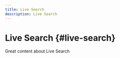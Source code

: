 ```yaml
---
title: Live Search
description: Live Search
---
```


# Live Search {#live-search}

Great content about Live Search
